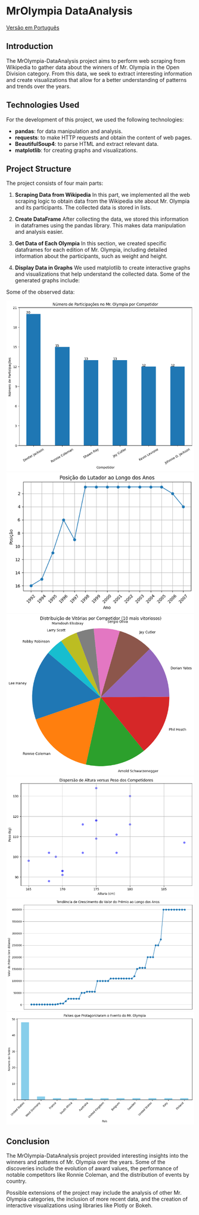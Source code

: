 # MrOlympia DataAnalysis

[Versão em Português](README.md)

## Introduction
The MrOlympia-DataAnalysis project aims to perform web scraping from Wikipedia to gather data about the winners of Mr. Olympia in the Open Division category. From this data, we seek to extract interesting information and create visualizations that allow for a better understanding of patterns and trends over the years.

## Technologies Used
For the development of this project, we used the following technologies:

* **pandas**: for data manipulation and analysis.
* **requests**: to make HTTP requests and obtain the content of web pages.
* **BeautifulSoup4**: to parse HTML and extract relevant data.
* **matplotlib**: for creating graphs and visualizations.

## Project Structure
The project consists of four main parts:

1. **Scraping Data from Wikipedia**
In this part, we implemented all the web scraping logic to obtain data from the Wikipedia site about Mr. Olympia and its participants. The collected data is stored in lists.

2. **Create DataFrame**
After collecting the data, we stored this information in dataframes using the pandas library. This makes data manipulation and analysis easier.

3. **Get Data of Each Olympia**
In this section, we created specific dataframes for each edition of Mr. Olympia, including detailed information about the participants, such as weight and height.

4. **Display Data in Graphs**
We used matplotlib to create interactive graphs and visualizations that help understand the collected data. Some of the generated graphs include:

Some of the observed data:

![graph](images\data1.png "Participações Mr Olympia")
![graph](images\data2.png "Posições de Ronne Coleman")
![graph](images\data3.png "Distribuição de Vitórias")
![graph](images\data4.png "Dispersão de peso x altura")
![graph](images\data5.png "Tendência de crecimento de prêmio")
![graph](images\data6.png "Países sediaram evento")

## Conclusion
The MrOlympia-DataAnalysis project provided interesting insights into the winners and patterns of Mr. Olympia over the years. Some of the discoveries include the evolution of award values, the performance of notable competitors like Ronnie Coleman, and the distribution of events by country.

Possible extensions of the project may include the analysis of other Mr. Olympia categories, the inclusion of more recent data, and the creation of interactive visualizations using libraries like Plotly or Bokeh.
